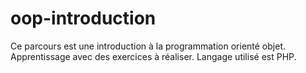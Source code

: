 # oop-introduction

Ce parcours est une introduction à la programmation orienté objet. Apprentissage avec des exercices à réaliser. 
Langage utilisé est PHP. 


